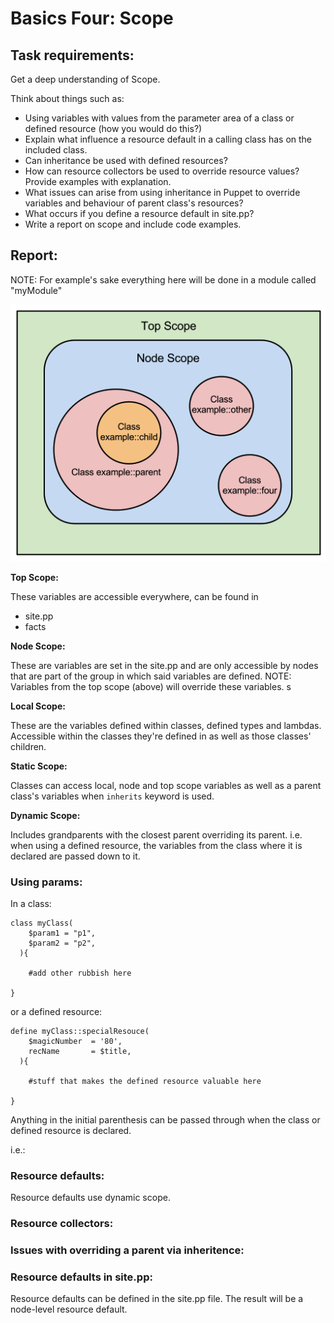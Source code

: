 # Basics Four: Scope

## Task requirements:

Get a deep understanding of Scope.

Think about things such as:

- Using variables with values from the parameter area of a class or defined resource (how you would do this?)
- Explain what influence a resource default in a calling class has on the included class.
- Can inheritance be used with defined resources?
- How can resource collectors be used to override resource values?  Provide examples with explanation.
- What issues can arise from using inheritance in Puppet to override variables and behaviour of parent class's resources?
- What occurs if you define a resource default in site.pp?
- Write a report on scope and include code examples.


## Report:

NOTE: For example's sake everything here will be done in a module called "myModule"

![Puppet Scope](/basics_four_images/scope.png)

**Top Scope:**

These variables are accessible everywhere, can be found in
- site.pp
- facts

**Node Scope:**

These are variables are set in the site.pp and are only accessible by nodes that are part of the group in which said variables are defined.
NOTE: Variables from the top scope (above) will override these variables.  s

**Local Scope:**

These are the variables defined within classes, defined types and lambdas. Accessible within the classes they're defined in as well as those classes' children.


**Static Scope:**

Classes can access local, node and top scope variables as well as a parent class's variables when `inherits` keyword is used.

**Dynamic Scope:**

Includes grandparents with the closest parent overriding its parent. i.e. when using a defined resource, the variables from the class where it is declared are passed down to it.

### Using params:

In a class:
```
class myClass(
    $param1 = "p1",
    $param2 = "p2",
  ){

    #add other rubbish here

}
```

or a defined resource:
```
define myClass::specialResouce(
    $magicNumber  = '80',
    recName       = $title,
  ){

    #stuff that makes the defined resource valuable here

}
```

Anything in the initial parenthesis can be passed through when the class or defined resource is declared.

i.e.:

### Resource defaults:

Resource defaults use dynamic scope.

### Resource collectors:

### Issues with overriding a parent via inheritence:


### Resource defaults in site.pp:

Resource defaults can be defined in the site.pp file. The result will be a node-level resource default.
